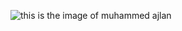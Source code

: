 ![this is the image of muhammed ajlan](https://instagram.fccj5-1.fna.fbcdn.net/v/t51.2885-19/s320x320/68693037_1323994911093501_557222206510202880_n.jpg?_nc_ht=instagram.fccj5-1.fna.fbcdn.net&_nc_ohc=FIGzdgENHbMAX_TSqd5&edm=ABfd0MgBAAAA&ccb=7-4&oh=5fe6e8fd23a91f617a3b4ccb57684034&oe=612DB7C2&_nc_sid=7bff83)
